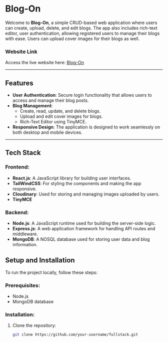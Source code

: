 # Blog-On

Welcome to **Blog-On**, a simple CRUD-based web application where users can create, upload, delete, and edit blogs. The app also includes rich-text editor, user authentication, allowing registered users to manage their blogs with ease. Users can upload cover images for their blogs as well.

### Website Link

Access the live website here: [Blog-On](https://full-stack-gamma-three.vercel.app/)

---

## Features

- **User Authentication**: Secure login functionality that allows users to access and manage their blog posts.
- **Blog Management**: 
  - Create, read, update, and delete blogs.
  - Upload and edit cover images for blogs.
  - Rich-Text Editor using TinyMCE.
- **Responsive Design**: The application is designed to work seamlessly on both desktop and mobile devices.

---

## Tech Stack

### Frontend:
- **React.js**: A JavaScript library for building user interfaces.
- **TailWindCSS**: For styling the components and making the app responsive.
- **Cloudinary**: Used for storing and managing images uploaded by users.
- **TinyMCE**

### Backend:
- **Node.js**: A JavaScript runtime used for building the server-side logic.
- **Express.js**: A web application framework for handling API routes and middleware.
- **MongoDB**: A NOSQL database used for storing user data and blog information.


## Setup and Installation

To run the project locally, follow these steps:

### Prerequisites:
- Node.js
- MongoDB database

### Installation:

1. Clone the repository:
   ```bash
   git clone https://github.com/your-username/fullstack.git
